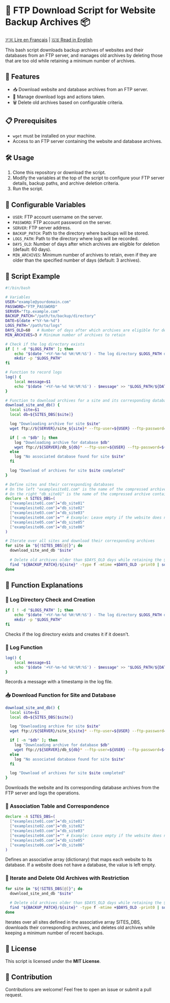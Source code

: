 # 💾 FTP Download Script for Website Backup Archives 📦

[🇫🇷 Lire en Français](README.md) | [🇬🇧 Read in English](README_EN.md)

This bash script downloads backup archives of websites and their databases from an FTP server, and manages old archives by deleting those that are too old while retaining a minimum number of archives.

## 🌟 Features

- 📥 Download website and database archives from an FTP server.
- 📝 Manage download logs and actions taken.
- 🗑️ Delete old archives based on configurable criteria.

## 📋 Prerequisites

- `wget` must be installed on your machine.
- Access to an FTP server containing the website and database archives.

## 🛠️ Usage

1. Clone this repository or download the script.
2. Modify the variables at the top of the script to configure your FTP server details, backup paths, and archive deletion criteria.
3. Run the script.

## 🔧 Configurable Variables

- `USER`: FTP account username on the server.
- `PASSWORD`: FTP account password on the server.
- `SERVER`: FTP server address.
- `BACKUP_PATCH`: Path to the directory where backups will be stored.
- `LOGS_PATH`: Path to the directory where logs will be recorded.
- `DAYS_OLD`: Number of days after which archives are eligible for deletion (default: 60 days).
- `MIN_ARCHIVES`: Minimum number of archives to retain, even if they are older than the specified number of days (default: 3 archives).

## 📝 Script Example

```bash
#!/bin/bash

# Variables
USER="example@yourdomain.com"
PASSWORD="FTP_PASSWORD"
SERVER="ftp.example.com"
BACKUP_PATCH="/path/to/backup/directory"
DATE=$(date +"%Y-%m-%d")
LOGS_PATH="/path/to/logs"
DAYS_OLD=60   # Number of days after which archives are eligible for deletion
MIN_ARCHIVES=3 # Minimum number of archives to retain

# Check if the log directory exists
if [ ! -d "$LOGS_PATH" ]; then
    echo "$(date '+%Y-%m-%d %H:%M:%S') - The log directory $LOGS_PATH does not exist. Creating..."
    mkdir -p "$LOGS_PATH"
fi

# Function to record logs
log() {
    local message=$1
    echo "$(date '+%Y-%m-%d %H:%M:%S') - $message" >> "$LOGS_PATH/${DATE}_script_backup_logs"
}

# Function to download archives for a site and its corresponding database
download_site_and_db() {
  local site=$1
  local db=${SITES_DBS[$site]}

  log "Downloading archive for site $site"
  wget ftp://${SERVER}/site_${site}* --ftp-user=${USER} --ftp-password=${PASSWORD} -P ${BACKUP_PATCH}/${site}

  if [ -n "$db" ]; then
    log "Downloading archive for database $db"
    wget ftp://${SERVER}/db_${db}* --ftp-user=${USER} --ftp-password=${PASSWORD} -P ${BACKUP_PATCH}/${site}
  else
    log "No associated database found for site $site"
  fi

  log "Download of archives for site $site completed"
}

# Define sites and their corresponding databases
# On the left "examplesite01.com" is the name of the compressed archive containing the website files
# On the right "db_site01" is the name of the compressed archive containing the database dump of the website
declare -A SITES_DBS=(
  ["examplesite01.com"]="db_site01"
  ["examplesite02.com"]="db_site02"
  ["examplesite03.com"]="db_site03"
  ["examplesite04.com"]="" # Example: Leave empty if the website does not have a database
  ["examplesite05.com"]="db_site05"
  ["examplesite06.com"]="db_site06"
)

# Iterate over all sites and download their corresponding archives
for site in "${!SITES_DBS[@]}"; do
  download_site_and_db "$site"
  
  # Delete old archives older than $DAYS_OLD days while retaining the $MIN_ARCHIVES most recent ones
  find "${BACKUP_PATCH}/${site}" -type f -mtime +$DAYS_OLD -print0 | sort -rz | tail -n +$((MIN_ARCHIVES+1)) | xargs -0 rm -f
done
```

## 📖 Function Explanations
### 📁 Log Directory Check and Creation

```bash
if [ ! -d "$LOGS_PATH" ]; then
    echo "$(date '+%Y-%m-%d %H:%M:%S') - The log directory $LOGS_PATH does not exist. Creating..."
    mkdir -p "$LOGS_PATH"
fi
```
Checks if the log directory exists and creates it if it doesn't.

### 📝 Log Function
```bash
log() {
    local message=$1
    echo "$(date '+%Y-%m-%d %H:%M:%S') - $message" >> "$LOGS_PATH/${DATE}_script_backup_logs"
}
```
Records a message with a timestamp in the log file.

### 📥 Download Function for Site and Database
```bash
download_site_and_db() {
  local site=$1
  local db=${SITES_DBS[$site]}

  log "Downloading archive for site $site"
  wget ftp://${SERVER}/site_${site}* --ftp-user=${USER} --ftp-password=${PASSWORD} -P ${BACKUP_PATCH}/${site}

  if [ -n "$db" ]; then
    log "Downloading archive for database $db"
    wget ftp://${SERVER}/db_${db}* --ftp-user=${USER} --ftp-password=${PASSWORD} -P ${BACKUP_PATCH}/${site}
  else
    log "No associated database found for site $site"
  fi

  log "Download of archives for site $site completed"
}
```
Downloads the website and its corresponding database archives from the FTP server and logs the operations.

### 🔗 Association Table and Correspondence

```bash
declare -A SITES_DBS=(
  ["examplesite01.com"]="db_site01"
  ["examplesite02.com"]="db_site02"
  ["examplesite03.com"]="db_site03"
  ["examplesite04.com"]="" # Example: Leave empty if the website does not have a database
  ["examplesite05.com"]="db_site05"
  ["examplesite06.com"]="db_site06"
)
```
Defines an associative array (dictionary) that maps each website to its database. If a website does not have a database, the value is left empty.

### 🔄 Iterate and Delete Old Archives with Restriction
```bash
for site in "${!SITES_DBS[@]}"; do
  download_site_and_db "$site"
  
  # Delete old archives older than $DAYS_OLD days while retaining the $MIN_ARCHIVES most recent ones
  find "${BACKUP_PATCH}/${site}" -type f -mtime +$DAYS_OLD -print0 | sort -rz | tail -n +$((MIN_ARCHIVES+1)) | xargs -0 rm -f
done
```
Iterates over all sites defined in the associative array SITES_DBS, downloads their corresponding archives, and deletes old archives while keeping a minimum number of recent backups.

## 📜 License
This script is licensed under the **MIT License**.

## 🤝 Contribution
Contributions are welcome! Feel free to open an issue or submit a pull request.
